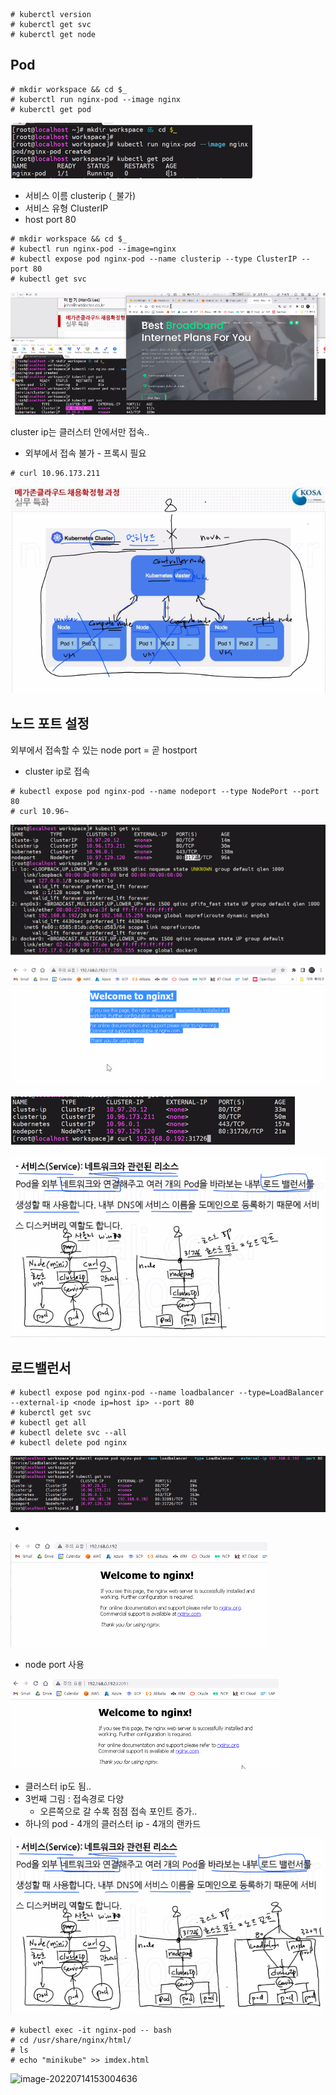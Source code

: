 

```
# kuberctl version
# kuberctl get svc
# kuberctl get node
```



## Pod

```
# mkdir workspace && cd $_
# kuberctl run nginx-pod --image nginx
# kuberctl get pod
```

![image-20220714141524568](md-images/0714/image-20220714141524568.png)

* 서비스 이름 clusterip (`_`불가)
* 서비스 유형 ClusterIP
* host port 80

```
# mkdir workspace && cd $_
# kubectl run nginx-pod --image=nginx
# kubectl expose pod nginx-pod --name clusterip --type ClusterIP --port 80
# kubectl get svc
```

![image-20220714143043974](md-images/0714/image-20220714143043974.png)

cluster ip는 클러스터 안에서만 접속..

* 외부에서 접속 불가 - 프록시 필요

```
# curl 10.96.173.211
```

![image-20220714144357807](md-images/0714/image-20220714144357807.png)



## 노드 포트 설정

외부에서 접속할 수 있는 node port = 곧 hostport

* cluster ip로 접속

```
# kubectl expose pod nginx-pod --name nodeport --type NodePort --port 80
# curl 10.96~
```

![image-20220714144846401](md-images/0714/image-20220714144846401.png)

![image-20220714144937319](md-images/0714/image-20220714144937319.png)

![image-20220714150826614](md-images/0714/image-20220714150826614.png)



![image-20220714150910891](md-images/0714/image-20220714150910891.png)



## 로드밸런서

```
# kubectl expose pod nginx-pod --name loadbalancer --type=LoadBalancer --external-ip <node ip=host ip> --port 80
# kuberctl get svc
# kubectl get all
# kubectl delete svc --all
# kubectl delete pod nginx
```

![image-20220714151506935](md-images/0714/image-20220714151506935.png)

* 

![image-20220714151414950](md-images/0714/image-20220714151414950.png)



* node port 사용

![image-20220714151629534](md-images/0714/image-20220714151629534.png)

* 클러스터  ip도 됨..
* 3번째 그림 : 접속경로 다양
  * 오른쪽으로 갈 수록 점점 접속 포인트 증가..
* 하나의 pod - 4개의 클러스터 ip - 4개의 랜카드

![image-20220714152010000](md-images/0714/image-20220714152010000.png)



```
# kubectl exec -it nginx-pod -- bash
# cd /usr/share/nginx/html/
# ls
# echo "minikube" >> imdex.html
```

![image-20220714153004636](md-images/0714/image-20220714153004636.png)











